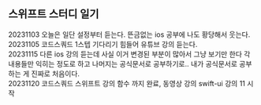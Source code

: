 ## 스위프트 스터디 일기
20231103 오늘은 일단 설정부터 듣는다. 뜬금없는 ios 공부에 나도 황당해서 웃는다.  
20231105 코드스쿼드 1스텝 기다리기 힘들어 유튜브 강의 듣는다.  
20231115 다른 ios 강의 듣는데 사실 이거 변경된 부분이 많아서 그냥 보기만 한다 각 내용들만 익히는 정도로 하고 나머지는 공식문서로 공부하기로.. 내가 공식문서로 공부하는 게 진짜로 처음이다.  
20231120 코드스쿼드 스위프트 강의 함수 까지 완료, 동영상 강의 swift-ui 강의 11 시작  